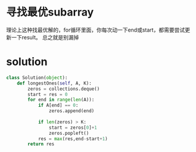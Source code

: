# 寻找最优subarray
理论上这种找最优解的，for循环里面，你每次动一下end或start，都需要尝试更新一下result。 总之就是别漏掉
# solution
```py
class Solution(object):
    def longestOnes(self, A, K):
        zeros = collections.deque()
        start = res = 0
        for end in range(len(A)):
            if A[end] == 0:
                zeros.append(end)
                
            if len(zeros) > K:
                start = zeros[0]+1
                zeros.popleft()
            res = max(res,end-start+1)
        return res
```